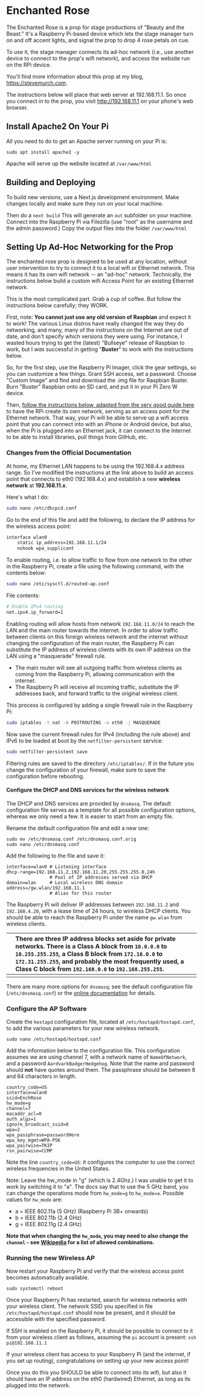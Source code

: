 # Enchanted Rose

The Enchanted Rose is a prop for stage productions of "Beauty and the Beast." It's a Raspberry Pi-based device which lets the stage manager turn on and off accent lights, and signal the prop to drop 4 rose petals on cue.

To use it, the stage manager connects its ad-hoc network (i.e., use another device to connect to the prop's wifi network), and access the website run on the RPi device. 

You'll find more information about this prop at my blog, https://stevemurch.com.  

The instructions below will place that web server at 192.168.11.1. So once you connect in to the prop, you visit http://192.168.11.1 on your phone's web browser. 

## Install Apache2 On Your Pi

All you need to do to get an Apache server running on your Pi is:

```sudo apt install apache2 -y```

Apache will serve up the website located at ```/var/www/html ```

## Building and Deploying

To build new versions, use a Next.js development environment. Make changes locally and make sure they run on your local machine. 

Then do a
```next build```
This will generate an ```out``` subfolder on your machine.
Connect into the Raspberry Pi via Filezilla (use "root" as the username and the admin password.) Copy the output files into the folder
```/var/www/html```

## Setting Up Ad-Hoc Networking for the Prop

The enchanted rose prop is designed to be used at any location, without user intervention to try to connect it to a local wifi or Ethernet network. This means it has its own wifi network -- an "ad-hoc" network. Technically, the instructions below build a custom wifi Access Point for an existing Ethernet network. 

This is the most complicated part. Grab a cup of coffee. But follow the instructions below carefully; they WORK. 

First, note: **You cannot just use any old version of Raspbian** and expect it to work! The various Linux distros have really changed the way they do networking, and many, many of the instructions on the Internet are out of date, and don't specify which versions they were using. For instance, I wasted hours trying to get the (latest) "Bullseye" release of Raspbian to work, but I *was* successful in getting "**Buster**" to work with the instructions below. 

So, for the first step, use the Raspberry Pi Imager, click the gear settings, so you can customize a few things. Grant SSH access, set a password. Choose "Custom Image" and find and download the .img file for Raspbian Buster. Burn "Buster" Raspbian onto an SD card, and put it in your Pi Zero W device. 

Then, [follow the instructions below, adapted from the very good guide here](https://www.raspberrypi.com/documentation/computers/configuration.html) to have the RPi create its own network, serving as an access point for the Ethernet network. That way, your Pi will be able to serve up a wifi access point that you can connect into with an iPhone or Android device, but also, when the Pi is plugged into an Ethernet jack, it can connect to the Internet to be able to install libraries, pull things from GitHub, etc. 

### Changes from the Official Documentation

At home, my Ethernet LAN happens to be using the 192.168.4.x address range. So I've modified the instructions at the link above to build an access point that connects to eth0 (192.168.4.x) and establish a new **wireless network** at **192.168.11.x**. 

Here's what I do:

```bash
sudo nano /etc/dhcpcd.conf
```

Go to the end of this file and add the following, to declare the IP address for the wireless access point:

```bash
interface wlan0
    static ip_address=192.168.11.1/24
    nohook wpa_supplicant
```

To enable routing, i.e. to allow traffic to flow from one network to the other in the Raspberry Pi, create a file using the following command, with the contents below:

```bash
sudo nano /etc/sysctl.d/routed-ap.conf
```

File contents: 

```bash
# Enable IPv4 routing
net.ipv4.ip_forward=1
```

Enabling routing will allow hosts from network `192.168.11.0/24` to reach the LAN and the main router towards the internet. In order to allow traffic between clients on this foreign wireless network and the internet without changing the configuration of the main router, the Raspberry Pi can substitute the IP address of wireless clients with its own IP address on the LAN using a "masquerade" firewall rule.

- The main router will see all outgoing traffic from wireless clients as coming from the Raspberry Pi, allowing communication with the internet.
- The Raspberry Pi will receive all incoming traffic, substitute the IP addresses back, and forward traffic to the original wireless client.

This process is configured by adding a single firewall rule in the Raspberry Pi:

```bash
sudo iptables -t nat -A POSTROUTING -o eth0 -j MASQUERADE
```

Now save the current firewall rules for IPv4 (including the rule above) and IPv6 to be loaded at boot by the `netfilter-persistent` service:

```bash
sudo netfilter-persistent save
```

Filtering rules are saved to the directory `/etc/iptables/`. If in the future you change the configuration of your firewall, make sure to save the configuration before rebooting.

#### Configure the DHCP and DNS services for the wireless network

The DHCP and DNS services are provided by `dnsmasq`. The default configuration file serves as a template for all possible configuration options, whereas we only need a few. It is easier to start from an empty file.

Rename the default configuration file and edit a new one:

```
sudo mv /etc/dnsmasq.conf /etc/dnsmasq.conf.orig
sudo nano /etc/dnsmasq.conf
```

Add the following to the file and save it:

```
interface=wlan0 # Listening interface
dhcp-range=192.168.11.2,192.168.11.20,255.255.255.0,24h
                # Pool of IP addresses served via DHCP
domain=wlan     # Local wireless DNS domain
address=/gw.wlan/192.168.11.1
                # Alias for this router
```

The Raspberry Pi will deliver IP addresses between `192.168.11.2` and `192.168.4.20`, with a lease time of 24 hours, to wireless DHCP clients. You should be able to reach the Raspberry Pi under the name `gw.wlan` from wireless clients.

|      | There are three IP address blocks set aside for private networks. There is a Class A block from `10.0.0.0` to `10.255.255.255`, a Class B block from `172.16.0.0` to `172.31.255.255`, and probably the most frequently used, a Class C block from `192.168.0.0` to `192.168.255.255`. |
| ---- | :----------------------------------------------------------- |
|      |                                                              |

There are many more options for `dnsmasq`; see the default configuration file (`/etc/dnsmasq.conf`) or the [online documentation](http://www.thekelleys.org.uk/dnsmasq/doc.html) for details.

### Configure the AP Software

Create the `hostapd` configuration file, located at `/etc/hostapd/hostapd.conf`, to add the various parameters for your new wireless network.

```
sudo nano /etc/hostapd/hostapd.conf
```

Add the information below to the configuration file. This configuration assumes we are using channel 7, with a network name of `NameOfNetwork`, and a password `AardvarkBadgerHedgehog`. Note that the name and password should **not** have quotes around them. The passphrase should be between 8 and 64 characters in length.

```
country_code=US
interface=wlan0
ssid=EnchRose
hw_mode=g
channel=7
macaddr_acl=0
auth_algs=1
ignore_broadcast_ssid=0
wpa=2
wpa_passphrase=passwordHere
wpa_key_mgmt=WPA-PSK
wpa_pairwise=TKIP
rsn_pairwise=CCMP
```

Note the line `country_code=US`: it configures the computer to use the correct wireless frequencies in the United States. 

Note: Leave the hw_mode in "g" (which is 2.4Ghz.) I was unable to get it to work by switching it to "a". The docs say that to use the 5 GHz band, you can change the operations mode from `hw_mode=g` to `hw_mode=a`. Possible values for `hw_mode` are:

- a = IEEE 802.11a (5 GHz) (Raspberry Pi 3B+ onwards)
- b = IEEE 802.11b (2.4 GHz)
- g = IEEE 802.11g (2.4 GHz)

**Note that when changing the `hw_mode`, you may need to also change the `channel` - see [Wikipedia](https://en.wikipedia.org/wiki/List_of_WLAN_channels) for a list of allowed combinations.**

### Running the new Wireless AP

Now restart your Raspberry Pi and verify that the wireless access point becomes automatically available.

```
sudo systemctl reboot
```

Once your Raspberry Pi has restarted, search for wireless networks with your wireless client. The network SSID you specified in file `/etc/hostapd/hostapd.conf` should now be present, and it should be accessible with the specified password.

If SSH is enabled on the Raspberry Pi, it should be possible to connect to it from your wireless client as follows, assuming the `pi` account is present: `ssh pi@192.168.11.1`

If your wireless client has access to your Raspberry Pi (and the internet, if you set up routing), congratulations on setting up your new access point!

Once you do this you SHOULD be able to connect into its wifi, but also it should have an IP address on the eth0 (hardwired) Ethernet, as long as its plugged into the network. 
